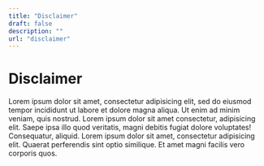 ```yaml
---
title: "Disclaimer"
draft: false
description: ""
url: "disclaimer"
---
```


# Disclaimer

Lorem ipsum dolor sit amet, consectetur adipisicing elit, sed do eiusmod tempor incididunt ut labore
et dolore magna aliqua. Ut enim ad minim veniam, quis nostrud. Lorem ipsum dolor sit amet consectetur,
adipisicing elit. Saepe ipsa illo quod veritatis, magni debitis fugiat dolore voluptates! Consequatur,
aliquid. Lorem ipsum dolor sit amet, consectetur adipisicing elit. Quaerat perferendis sint optio similique.
Et amet magni facilis vero corporis quos.